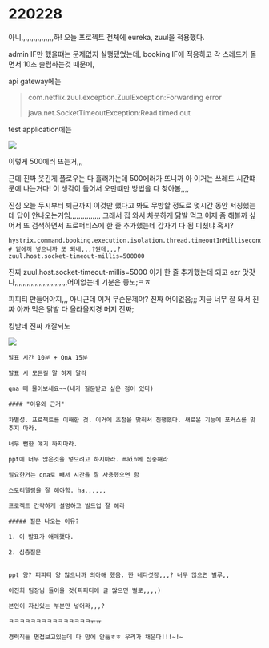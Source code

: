 # 220228

아니,,,,,,,,,,,,,,,,하! 오늘 프로젝트 전체에 eureka, zuul을 적용했다.

admin IF만 했을떄는 문제없지 실행됐었는데, booking IF에 적용하고 각 스레드가 돌면서 10초 슬립하는것 때문에, 

api gateway에는 

>  com.netflix.zuul.exception.ZuulException:Forwarding error
> 
>  java.net.SocketTimeoutException:Read timed out

test application에는 

<img src="https://user-images.githubusercontent.com/24339310/155983450-faf280d4-2f7f-4515-b1c9-aca36b79da59.png">

이렇게 500에러 뜨는거,,,

근데 진짜 웃긴게 플로우는 다 흘러가는데 500에러가 뜨니까 아 이거는 쓰레드 시간떄문에 나는거다! 이 생각이 들어서 오만떄만 방법을 다 찾아봄,,,,

진심 오늘 두시부터 퇴근까지 이것만 했다고 봐도 무방할 정도로 몇시간 동안 서칭했는데 답이 안나오는거임,,,,,,,,,,,,,,, 그래서 집 와서 차분하게 닭발 먹고 이제 좀 해볼까 싶어서 또 검색하면서 프로퍼티스에 한 줄 추가했는데 갑자기 다 됨 미쳤냐 혹시?

```properties
hystrix.command.booking.execution.isolation.thread.timeoutInMillisecond=500000
# 밑에꺼 넣으니까 또 되네,,,?뭔데,,,?
zuul.host.socket-timeout-millis=500000
```

진짜 zuul.host.socket-timeout-millis=5000 이거 한 줄 추가했는데 되고 ezr 맛갓나,,,,,,,,,,,,,,,,,,,,,,,,,,어이없는데 기분은 좋노;ㅋㅎ

피피티 만들어야지,,, 아니근데 이거 무슨문제야? 진짜 어이없음;;; 지금 너무 잘 돼서 진짜 아까 먹은 닭발 다 올라올지경 머지 진짜;



킹받네 진짜 개잘되노

<img src="https://user-images.githubusercontent.com/24339310/155985572-64062f03-d921-4b2e-ba55-c645c1404426.png">





```textile
발표 시간 10분 + QnA 15분

발표 시 모든걸 말 하지 말라

qna 때 물어보세요~~(내가 질문받고 싶은 점이 있다)

#### "이유와 근거"

차별성. 프로젝트를 이해한 것. 이거에 초점을 맞춰서 진행했다. 새로운 기능에 포커스를 맞추지 마라.

너무 뻔한 얘기 하지마라.

ppt에 너무 많은것을 넣으려고 하지마라. main에 집중해라

필요한거는 qna로 빼서 시간을 잘 사용했으면 함

스토리텔링을 잘 해야함. ha,,,,,,

프로젝트 간략하게 설명하고 빌드업 잘 해라

##### 질문 나오는 이유?

1. 이 발표가 애매했다.

2. 심층질문


ppt 양? 피피티 양 많으니까 의아해 했음. 한 네다섯장,,,? 너무 많으면 별루,,

이진희 팀장님 들어올 것(피피티에 글 많으면 별로,,,,)

본인이 자신있는 부분만 넣어라,,,?

ㅋㅋㅋㅋㅋㅋㅋㅋㅋㅋㅋㅋㅋㅋㅋㅠㅠ

경력직들 면접보고있는데 다 맘에 안듦ㅎㅎ 우리가 채운다!!!~!~
```
